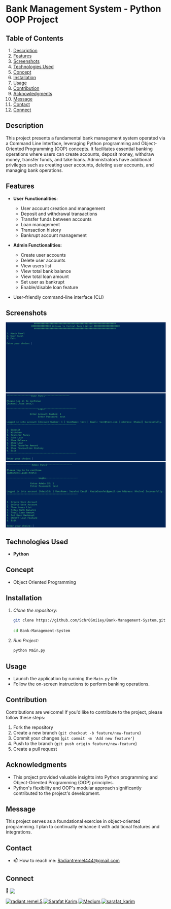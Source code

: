 # **Bank Management System - Python OOP Project**

## **Table of Contents**
1. [Description](#description)
2. [Features](#features)
3. [Screenshots](#screenshots)
4. [Technologies Used](#technologies-used)
5. [Concept](#concept)
6. [Installation](#installation)
7. [Usage](#usage)
8. [Contribution](#contribution)
9. [Acknowledgments](#acknowledgments)
10. [Message](#message)
11. [Contact](#contact)
12. [Connect](#connect)




## **Description**

This project presents a fundamental bank management system operated via a Command Line Interface, leveraging Python programming and Object-Oriented Programming (OOP) concepts. It facilitates essential banking operations where users can create accounts, deposit money, withdraw money, transfer funds, and take loans. Administrators have additional privileges such as creating user accounts, deleting user accounts, and managing bank operations.


## **Features**
- **User Functionalities**:
  - User account creation and management
  - Deposit and withdrawal transactions
  - Transfer funds between accounts
  - Loan management
  - Transaction history
  - Bankrupt account management

- **Admin Functionalities:**
  - Create user accounts
  - Delete user accounts
  - View users list
  - View total bank balance
  - View total loan amount
  - Set user as bankrupt
  - Enable/disable loan feature

- User-friendly command-line interface (CLI)

## **Screenshots**
![Screenshot 1](Screenshot/Screenshot-1.png)
![Screenshot 2](Screenshot/Screenshot-2.png)
![Screenshot 3](Screenshot/Screenshot-3.png)


## **Technologies Used**
- **Python**

## Concept
- Object Oriented Programming

## **Installation**
1. *Clone the repository:*
   ```bash
   git clone https://github.com/Schr0Smi1ey/Bank-Management-System.git

   cd Bank-Management-System
2. *Run Project:*
   ```bash
   python Main.py
## **Usage**
- Launch the application by running the `Main.py` file.
- Follow the on-screen instructions to perform banking operations.

## **Contribution**
Contributions are welcome! If you'd like to contribute to the project, please follow these steps:

1. Fork the repository
2. Create a new branch (`git checkout -b feature/new-feature`)
3. Commit your changes (`git commit -m 'Add new feature'`)
4. Push to the branch (`git push origin feature/new-feature`)
5. Create a pull request

## **Acknowledgments**
- This project provided valuable insights into Python programming and Object-Oriented Programming (OOP) principles.
- Python's flexibility and OOP's modular approach significantly contributed to the project's development.

## **Message**
This project serves as a foundational exercise in object-oriented programming. I plan to continually enhance it with additional features and integrations.

## **Contact**
- 📫 How to reach me: Radiantremel444@gmail.com

## **Connect**
:handshake: <img align="center" src="https://img.shields.io/badge/connect-%2300843e.svg?style=for-the-badge&logo=symfony&logoColor=white" /> <br>


<a href="https://fb.com/radiant.remel.5" target="blank">
    <img align="center" src="https://img.shields.io/badge/Facebook-1877F2?style=for-the-badge&logo=facebook&logoColor=white" alt="radiant.remel.5" />
</a>
<a href="https://www.linkedin.com/in/sarafat-karim-0a91b7182">
  <img align="center" src="https://img.shields.io/badge/LinkedIn-0077B5?style=for-the-badge&logo=linkedin&logoColor=white" alt="Sarafat Karim" />
</a>
<a href="https://medium.com/@Schro_smiley">
  <img align="center" src="https://img.shields.io/badge/Medium-12100E?style=for-the-badge&logo=medium&logoColor=white" alt="Medium">
</a>
<a href="https://twitter.com/sarafat_karim">
  <img align="center" src="https://img.shields.io/badge/Twitter-1DA1F2?style=for-the-badge&logo=twitter&logoColor=white" alt="sarafat_karim" />
</a> <br>
